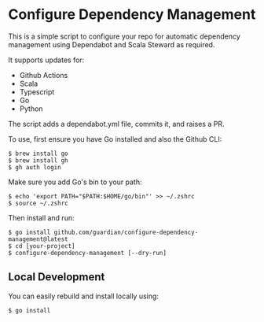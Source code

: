 # Configure Dependency Management

This is a simple script to configure your repo for automatic dependency
management using Dependabot and Scala Steward as required.

It supports updates for:

- Github Actions
- Scala
- Typescript
- Go
- Python

The script adds a dependabot.yml file, commits it, and raises a PR.

To use, first ensure you have Go installed and also the Github CLI:

    $ brew install go
    $ brew install gh
    $ gh auth login

Make sure you add Go's bin to your path:

    $ echo 'export PATH="$PATH:$HOME/go/bin"' >> ~/.zshrc
    $ source ~/.zshrc

Then install and run:

    $ go install github.com/guardian/configure-dependency-management@latest
    $ cd [your-project]
    $ configure-dependency-management [--dry-run]

## Local Development

You can easily rebuild and install locally using:

    $ go install
